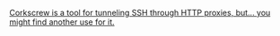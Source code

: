[Corkscrew is a tool for tunneling SSH through HTTP proxies, but... you might find another use for it.](https://github.com/qinzhao168/corkscrew)